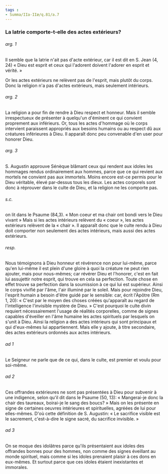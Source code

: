 ```yaml
---
tags : 
- Summa/IIa-IIæ/q.81/a.7
---
```


### La latrie comporte-t-elle des actes extérieurs?

###### arg. 1
Il semble que la latrie n'ait pas d'acte extérieur, car il est dit en S. Jean (4, 24) « Dieu est esprit et ceux qui l'adorent doivent l'adorer en esprit et vérité. » 

Or les actes extérieurs ne relèvent pas de l'esprit, mais plutôt du corps. Donc la religion n'a pas d'actes extérieurs, mais seulement intérieurs. 

###### arg. 2
La religion a pour fin de rendre à Dieu respect et honneur. Mais il semble irrespectueux de présenter à quelqu'un d'éminent ce qui convient proprement aux inférieurs. Or, tous les actes d'hommage où le corps intervient paraissent appropriés aux besoins humains ou au respect dû aux créatures inférieures à Dieu. Il apparaît donc peu convenable d'en user pour honorer Dieu. 

###### arg. 3
S. Augustin approuve Sénèque blâmant ceux qui rendent aux idoles les hommages rendus ordinairement aux hommes, parce que ce qui revient aux mortels ne convient pas aux immortels. Moins encore est-ce permis pour le Dieu véritable, élevé par-dessus tous les dieux. Les actes corporels sont donc à réprouver dans le culte de Dieu, et la religion ne les comporte pas. 

###### s.c.
on lit dans le Psaume (84,3). « Mon coeur et ma chair ont bondi vers le Dieu vivant » Mais si les actes intérieurs relèvent du « coeur », les actes extérieurs relèvent de la « chair ». Il apparaît donc que le culte rendu à Dieu doit comporter non seulement des actes intérieurs, mais aussi des actes extérieurs. 

###### resp.
Nous témoignons à Dieu honneur et révérence non pour lui-même, parce qu'en lui-même il est plein d'une gloire à quoi la créature ne peut rien ajouter, mais pour nous-mêmes; car révérer Dieu et l'honorer, c'est en fait lui assujettir notre esprit, qui trouve en cela sa perfection. Toute chose en effet trouve sa perfection dans la soumission à ce qui lui est supérieur. Ainsi le corps vivifié par l'âme, l'air illuminé par le soleil. Mais pour rejoindre Dieu, l'esprit humain a besoin d'être guidé par le sensible: car, écrit l'Apôtre (Rm 1, 20): « C'est par le moyen des choses créées qu'apparaît au regard de l'intelligence l'invisible mystère de Dieu. » C'est pourquoi le culte divin requiert nécessairement l'usage de réalités corporelles, comme de signes capables d'éveiller en l'âme humaine les actes spirituels par lesquels on s'unit à Dieu. Ainsi la religion a des actes intérieurs qui sont principaux et qui d'eux-mêmes lui appartiennent. Mais elle y ajoute, à titre secondaire, des actes extérieurs ordonnés aux actes intérieurs. 

###### ad 1
Le Seigneur ne parle que de ce qui, dans le culte, est premier et voulu pour soi-même. 

###### ad 2
Ces offrandes extérieures ne sont pas présentées à Dieu pour subvenir à une indigence, selon qu'il dit dans le Psaume (50, 13): « Mangerai-je donc la chair des taureaux, boirai-je le sang des boucs? » Mais on les présente en signe de certaines oeuvres intérieures et spirituelles, agréées de lui pour elles-mêmes. D'où cette définition de S. Augustin: « Le sacrifice visible est le sacrement, c'est-à-dire le signe sacré, du sacrifice invisible. » 

###### ad 3
On se moque des idolâtres parce qu'ils présentaient aux idoles des offrandes bonnes pour des hommes, non comme des signes éveillant au monde spirituel, mais comme si les idoles prenaient plaisir à ces dons en eux-mêmes. Et surtout parce que ces idoles étaient inexistantes et immorales. 

